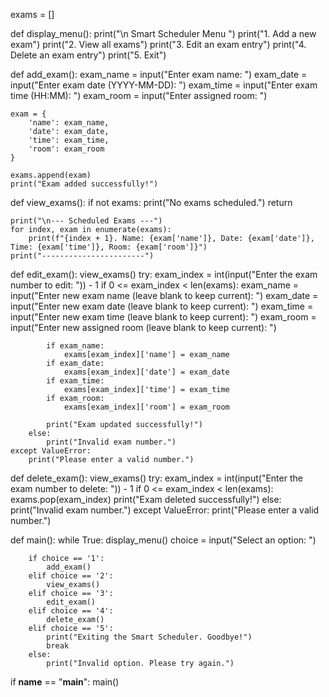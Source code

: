 exams = []

def display_menu():
    print("\n Smart Scheduler Menu ")
    print("1. Add a new exam")
    print("2. View all exams")
    print("3. Edit an exam entry")
    print("4. Delete an exam entry")
    print("5. Exit")

def add_exam():
    exam_name = input("Enter exam name: ")
    exam_date = input("Enter exam date (YYYY-MM-DD): ")
    exam_time = input("Enter exam time (HH:MM): ")
    exam_room = input("Enter assigned room: ")
    
    exam = {
        'name': exam_name,
        'date': exam_date,
        'time': exam_time,
        'room': exam_room
    }
    
    exams.append(exam)
    print("Exam added successfully!")

def view_exams():
    if not exams:
        print("No exams scheduled.")
        return
    
    print("\n--- Scheduled Exams ---")
    for index, exam in enumerate(exams):
        print(f"{index + 1}. Name: {exam['name']}, Date: {exam['date']}, Time: {exam['time']}, Room: {exam['room']}")
    print("-----------------------")

def edit_exam():
    view_exams()
    try:
        exam_index = int(input("Enter the exam number to edit: ")) - 1
        if 0 <= exam_index < len(exams):
            exam_name = input("Enter new exam name (leave blank to keep current): ")
            exam_date = input("Enter new exam date (leave blank to keep current): ")
            exam_time = input("Enter new exam time (leave blank to keep current): ")
            exam_room = input("Enter new assigned room (leave blank to keep current): ")

            if exam_name:
                exams[exam_index]['name'] = exam_name
            if exam_date:
                exams[exam_index]['date'] = exam_date
            if exam_time:
                exams[exam_index]['time'] = exam_time
            if exam_room:
                exams[exam_index]['room'] = exam_room
            
            print("Exam updated successfully!")
        else:
            print("Invalid exam number.")
    except ValueError:
        print("Please enter a valid number.")

def delete_exam():
    view_exams()
    try:
        exam_index = int(input("Enter the exam number to delete: ")) - 1
        if 0 <= exam_index < len(exams):
            exams.pop(exam_index)
            print("Exam deleted successfully!")
        else:
            print("Invalid exam number.")
    except ValueError:
        print("Please enter a valid number.")

def main():
    while True:
        display_menu()
        choice = input("Select an option: ")
        
        if choice == '1':
            add_exam()
        elif choice == '2':
            view_exams()
        elif choice == '3':
            edit_exam()
        elif choice == '4':
            delete_exam()
        elif choice == '5':
            print("Exiting the Smart Scheduler. Goodbye!")
            break
        else:
            print("Invalid option. Please try again.")

if __name__ == "__main__":
    main()
